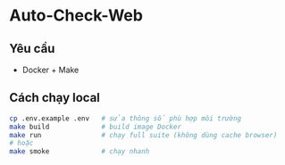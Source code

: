 # Auto-Check-Web

## Yêu cầu
- Docker + Make

## Cách chạy local
```bash
cp .env.example .env   # sửa thông số phù hợp môi trường
make build             # build image Docker
make run               # chạy full suite (không dùng cache browser)
# hoặc
make smoke             # chạy nhanh
